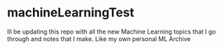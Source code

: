 # machineLearningTest

Ill be updating this repo with all the new Machine Learning topics that I go through and notes that I make. Like my own personal ML Archive
